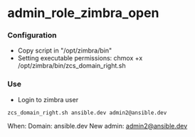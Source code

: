 # admin_role_zimbra_open

### Configuration

* Copy script in "/opt/zimbra/bin"
* Setting executable permissions: chmox +x /opt/zimbra/bin/zcs_domain_right.sh

### Use
* Login to zimbra user

```
zcs_domain_right.sh ansible.dev admin2@ansible.dev
```
When:
Domain: ansible.dev 
New admin: admin2@ansible.dev



